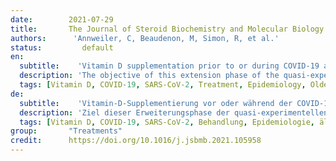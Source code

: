 ```yaml
---
date:        2021-07-29
title:       The Journal of Steroid Biochemistry and Molecular Biology 
authors:      'Annweiler, C, Beaudenon, M, Simon, R, et al.'
status:         default
en:
  subtitle:    'Vitamin D supplementation prior to or during COVID-19 associated with better 3-month survival in geriatric patients: Extension phase of the GERIA-COVID study'
  description: 'The objective of this extension phase of the quasi-experimental GERIA−COVID study was to determine whether vitamin D3 supplementation taken prior to or during COVID-19 was associated with better 3-month survival in geriatric patients hospitalized for COVID-19. Intervention group was defined as all participants supplemented with vitamin D3 prior to or during COVID-19 (n = 67). Supplements were either bolus vitamin D3 (ie, 50,000 IU per month, or 80,000 IU or 100,000 IU or 200,000 IU every 2–3 months), or daily supplementation with 800 IU. Comparator group involved those without vitamin D supplements (n = 28). Outcome was 3-month mortality. Covariables were age, sex, functional abilities, history of malignancies, cardiomyopathy, undernutrition, number of acute health issues, antibiotics use, systemic corticosteroids use, and 25(OH)D concentration. 76.1 % (n = 51) of participants survived at 3 months in Intervention group, compared to only 53.6 % (n = 15) in Comparator group. The fully-adjusted hazard ratio for 3-month mortality was HR = 0.23 in Intervention group compared to Comparator group. Intervention group had also longer survival time. Vitamin D3 supplementation was associated with better 3-month survival in older COVID-19 patients.'
  tags: [Vitamin D, COVID-19, SARS-CoV-2, Treatment, Epidemiology, Older adults]
de: 
  subtitle:    'Vitamin-D-Supplementierung vor oder während der COVID-19-Studie geht mit einer besseren 3-Monats-Überlebensrate bei geriatrischen Patienten einher: Verlängerungsphase der GERIA-COVID-Studie'
  description: 'Ziel dieser Erweiterungsphase der quasi-experimentellen GERIA-COVID-Studie war, festzustellen, ob eine Vitamin-D3-Supplementierung vor oder während der COVID-19-Studie mit einer besseren 3-Monats-Überlebensrate bei geriatrischen Patienten, die wegen COVID-19 stationär behandelt wurden, verbunden ist. Als Interventionsgruppe wurden alle Teilnehmer definiert, die vor oder während COVID-19 eine Vitamin-D3-Supplementierung erhielten (n = 67). Bei der Supplementierung handelte es sich entweder um eine Bolusgabe von Vitamin D3 (d. h. 50.000 IE pro Monat oder 80.000 IE oder 100.000 IE oder 200.000 IE alle 2-3 Monate) oder um eine tägliche Supplementierung mit 800 IE. Die Vergleichsgruppe bestand aus Personen, die keine Vitamin-D-Supplemente erhielten (n = 28). Das Ergebnis war die 3-Monats-Mortalität. Kovariablen waren Alter, Geschlecht, funktionelle Fähigkeiten, Vorgeschichte von Malignomen, Kardiomyopathie, Unterernährung, Anzahl der akuten Gesundheitsprobleme, Antibiotikaeinsatz, systemischer Kortikosteroideinsatz und 25(OH)D-Konzentration. 76,1 % (n = 51) der Teilnehmer in der Interventionsgruppe überlebten nach 3 Monaten, verglichen mit nur 53,6 % (n = 15) in der Vergleichsgruppe. Die vollständig bereinigte Hazard Ratio für die 3-Monats-Mortalität betrug HR = 0,23 in der Interventionsgruppe im Vergleich zur Vergleichsgruppe. Die Interventionsgruppe hatte auch eine längere Überlebenszeit. Die Vitamin-D3-Supplementierung war bei älteren COVID-19-Patienten mit einem besseren 3-Monats-Überleben verbunden.'
  tags: [Vitamin D, COVID-19, SARS-CoV-2, Behandlung, Epidemiologie, ältere Erwachsene]
group:       "Treatments"
credit:      https://doi.org/10.1016/j.jsbmb.2021.105958
---
```

<object data="{{ page.link }}" style='height:calc(100vh - 400px); width: 100%' type='application/pdf'></object>